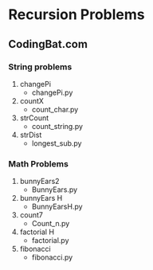 # Recursion Problems
## CodingBat.com
### String problems
1. changePi 
   - changePi.py
2. countX 
   - count_char.py
3. strCount 
   - count_string.py
4. strDist 
   - longest_sub.py

### Math Problems
1. bunnyEars2
   - BunnyEars.py
2. bunnyEars H
   - BunnyEarsH.py
3. count7
   - Count_n.py
4. factorial H
   - factorial.py
5. fibonacci
   - fibonacci.py


